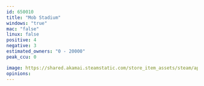 ```yaml
---
id: 650010
title: "Mob Stadium"
windows: "true"
mac: "false"
linux: false
positive: 4
negative: 3
estimated_owners: "0 - 20000"
peak_ccu: 0

image: https://shared.akamai.steamstatic.com/store_item_assets/steam/apps/650010/header.jpg?t=1497510000
opinions:
---
```

